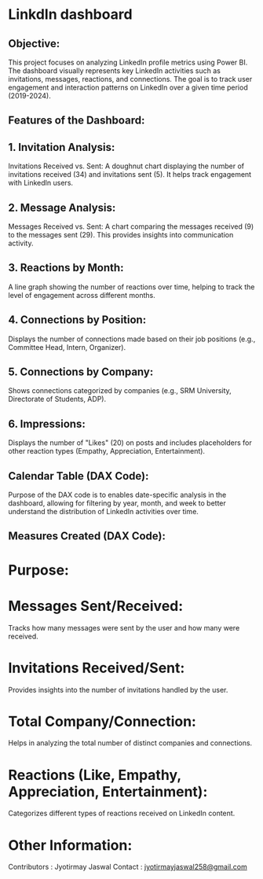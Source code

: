 # LinkdIn dashboard



## Objective: 
This project focuses on analyzing LinkedIn profile metrics using Power BI. The dashboard visually represents key LinkedIn activities such as invitations, messages, reactions, and connections. The goal is to track user engagement and interaction patterns on LinkedIn over a given time period (2019-2024).
## Features of the Dashboard:
## 1. Invitation Analysis:
Invitations Received vs. Sent: A doughnut chart displaying the number of invitations received (34) and invitations sent (5). It helps track engagement with LinkedIn users.
## 2. Message Analysis:
Messages Received vs. Sent: A chart comparing the messages received (9) to the messages sent (29). This provides insights into communication activity.
## 3. Reactions by Month:
A line graph showing the number of reactions over time, helping to track the level of engagement across different months.
## 4. Connections by Position:
Displays the number of connections made based on their job positions (e.g., Committee Head, Intern, Organizer).
## 5. Connections by Company:
Shows connections categorized by companies (e.g., SRM University, Directorate of Students, ADP).
## 6. Impressions:
Displays the number of "Likes" (20) on posts and includes placeholders for other reaction types (Empathy, Appreciation, Entertainment).
## Calendar Table (DAX Code):
Purpose of the DAX code is to enables date-specific analysis in the dashboard, allowing for filtering by year, month, and week to better understand the distribution of LinkedIn activities over time.
## Measures Created (DAX Code):
# Purpose:
# Messages Sent/Received: 
Tracks how many messages were sent by the user and how many were received.
# Invitations Received/Sent:
Provides insights into the number of invitations handled by the user.
# Total Company/Connection: 
Helps in analyzing the total number of distinct companies and connections.
# Reactions (Like, Empathy, Appreciation, Entertainment): 
Categorizes different types of reactions received on LinkedIn content.
# Other Information:
Contributors : Jyotirmay Jaswal
Contact : jyotirmayjaswal258@gmail.com
